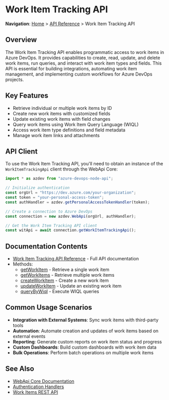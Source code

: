 # Work Item Tracking API

**Navigation**: [Home](../../index.md) > [API Reference](../index.md) > Work Item Tracking API

## Overview

The Work Item Tracking API enables programmatic access to work items in Azure DevOps. It provides capabilities to create, read, update, and delete work items, run queries, and interact with work item types and fields. This API is essential for building integrations, automating work item management, and implementing custom workflows for Azure DevOps projects.

## Key Features

- Retrieve individual or multiple work items by ID
- Create new work items with customized fields
- Update existing work items with field changes
- Query work items using Work Item Query Language (WIQL)
- Access work item type definitions and field metadata
- Manage work item links and attachments

## API Client

To use the Work Item Tracking API, you'll need to obtain an instance of the `WorkItemTrackingApi` client through the WebApi Core:

```typescript
import * as azdev from "azure-devops-node-api";

// Initialize authentication
const orgUrl = "https://dev.azure.com/your-organization";
const token = "your-personal-access-token";
const authHandler = azdev.getPersonalAccessTokenHandler(token);

// Create a connection to Azure DevOps
const connection = new azdev.WebApi(orgUrl, authHandler);

// Get the Work Item Tracking API client
const witApi = await connection.getWorkItemTrackingApi();
```

## Documentation Contents

- [Work Item Tracking API Reference](./work-item-tracking-api.md) - Full API documentation
- Methods:
  - [getWorkItem](./methods/get-work-item.md) - Retrieve a single work item
  - [getWorkItems](./methods/get-work-items.md) - Retrieve multiple work items
  - [createWorkItem](./methods/create-work-item.md) - Create a new work item
  - [updateWorkItem](./methods/update-work-item.md) - Update an existing work item
  - [queryByWiql](./methods/query-work-items.md) - Execute WIQL queries

## Common Usage Scenarios

- **Integration with External Systems**: Sync work items with third-party tools
- **Automation**: Automate creation and updates of work items based on external events
- **Reporting**: Generate custom reports on work item status and progress
- **Custom Dashboards**: Build custom dashboards with work item data
- **Bulk Operations**: Perform batch operations on multiple work items

## See Also

- [WebApi Core Documentation](../webapi-core/webapi-core.md)
- [Authentication Handlers](../webapi-core/authentication-handlers.md)
- [Work Items REST API](https://learn.microsoft.com/en-us/rest/api/azure/devops/wit/?view=azure-devops-rest-7.1)